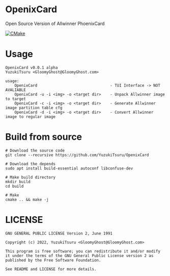 # OpenixCard

Open Source Version of Allwinner PhoenixCard

[![CMake](https://github.com/YuzukiTsuru/OpenixCard/actions/workflows/cmake.yml/badge.svg)](https://github.com/YuzukiTsuru/OpenixCard/actions/workflows/cmake.yml)

# Usage

```
OpenixCard v0.0.1 alpha 
YuzukiTsuru <GloomyGhost@GloomyGhost.com>

usage:
    OpenixCard                                - TUI Interface -> NOT AVALIABLE
    OpenixCard -u -i <img> -o <target dir>    - Unpack Allwinner image to target
    OpenixCard -c -i <img> -o <target dir>    - Generate Allwinner image partition table cfg
    OpenixCard -d -i <img> -o <target dir>    - Convert Allwinner image to regular image
```

# Build from source
```
# Download the source code
git clone --recursive https://github.com/YuzukiTsuru/OpenixCard

# Download the depends
sudo apt install build-essential autoconf libconfuse-dev

# Make build directory
mkdir build
cd build

# Make
cmake .. && make -j
```

# LICENSE
```
GNU GENERAL PUBLIC LICENSE Version 2, June 1991
                       
Copyright (c) 2022, YuzukiTsuru <GloomyGhost@GloomyGhost.com>

This program is free software; you can redistribute it and/or modify
it under the terms of the GNU General Public License version 2 as
published by the Free Software Foundation.

See README and LICENSE for more details.
 ```

